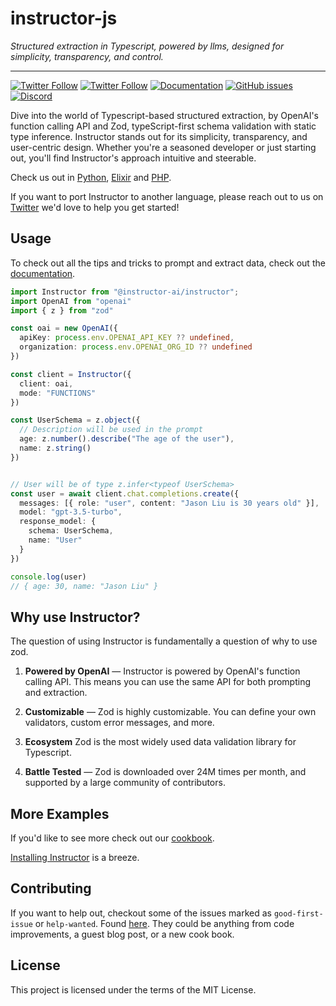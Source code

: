 # instructor-js

_Structured extraction in Typescript, powered by llms, designed for simplicity, transparency, and control._

---

[![Twitter Follow](https://img.shields.io/twitter/follow/jxnlco?style=social)](https://twitter.com/jxnlco)
[![Twitter Follow](https://img.shields.io/twitter/follow/dimitrikennedy?style=social)](https://twitter.com/dimitrikennedy)
[![Documentation](https://img.shields.io/badge/docs-available-brightgreen)](https://jxnl.github.io/instructor-js)
[![GitHub issues](https://img.shields.io/github/issues/instructor-ai/instructor-js.svg)](https://github.com/instructor-ai/instructor-js/issues)
[![Discord](https://img.shields.io/discord/1192334452110659664?label=discord)](https://discord.gg/CV8sPM5k5Y)

Dive into the world of Typescript-based structured extraction, by OpenAI's function calling API and Zod, typeScript-first schema validation with static type inference. Instructor stands out for its simplicity, transparency, and user-centric design. Whether you're a seasoned developer or just starting out, you'll find Instructor's approach intuitive and steerable.

Check us out in [Python](https://jxnl.github.io/instructor/), [Elixir](https://github.com/thmsmlr/instructor_ex/) and [PHP](https://github.com/cognesy/instructor-php/).

If you want to port Instructor to another language, please reach out to us on [Twitter](https://twitter.com/jxnlco) we'd love to help you get started!

## Usage

To check out all the tips and tricks to prompt and extract data, check out the [documentation](https://instructor-ai.github.io/instructor-js/tips/prompting/).

```ts
import Instructor from "@instructor-ai/instructor";
import OpenAI from "openai"
import { z } from "zod"

const oai = new OpenAI({
  apiKey: process.env.OPENAI_API_KEY ?? undefined,
  organization: process.env.OPENAI_ORG_ID ?? undefined
})

const client = Instructor({
  client: oai,
  mode: "FUNCTIONS"
})

const UserSchema = z.object({
  // Description will be used in the prompt
  age: z.number().describe("The age of the user"), 
  name: z.string()
})


// User will be of type z.infer<typeof UserSchema>
const user = await client.chat.completions.create({
  messages: [{ role: "user", content: "Jason Liu is 30 years old" }],
  model: "gpt-3.5-turbo",
  response_model: { 
    schema: UserSchema, 
    name: "User"
  }
})

console.log(user)
// { age: 30, name: "Jason Liu" }
```

## Why use Instructor?

The question of using Instructor is fundamentally a question of why to use zod.

1. **Powered by OpenAI** — Instructor is powered by OpenAI's function calling API. This means you can use the same API for both prompting and extraction.

2. **Customizable** — Zod is highly customizable. You can define your own validators, custom error messages, and more.

3. **Ecosystem** Zod is the most widely used data validation library for Typescript.

4. **Battle Tested** — Zod is downloaded over 24M times per month, and supported by a large community of contributors.

## More Examples

If you'd like to see more check out our [cookbook](examples/index.md).

[Installing Instructor](installation.md) is a breeze. 

## Contributing

If you want to help out, checkout some of the issues marked as `good-first-issue` or `help-wanted`. Found [here](https://github.com/instructor-ai/instructor-js/labels/good%20first%20issue). They could be anything from code improvements, a guest blog post, or a new cook book.

## License

This project is licensed under the terms of the MIT License.
